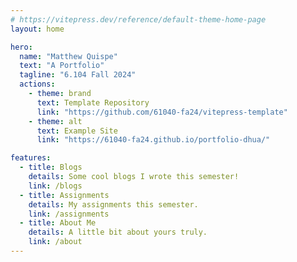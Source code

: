 ```yaml
---
# https://vitepress.dev/reference/default-theme-home-page
layout: home

hero:
  name: "Matthew Quispe"
  text: "A Portfolio"
  tagline: "6.104 Fall 2024"
  actions:
    - theme: brand
      text: Template Repository
      link: "https://github.com/61040-fa24/vitepress-template"
    - theme: alt
      text: Example Site
      link: "https://61040-fa24.github.io/portfolio-dhua/"

features:
  - title: Blogs
    details: Some cool blogs I wrote this semester!
    link: /blogs
  - title: Assignments
    details: My assignments this semester.
    link: /assignments
  - title: About Me
    details: A little bit about yours truly.
    link: /about
---
```


